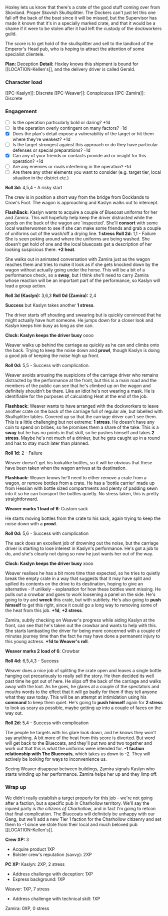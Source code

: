 Hoxley lets us know that there's a crate of the good stuff coming over from Skovland. Proper Skovish Skullsplitter. The Dockers can't just let this one fall off the back of the boat since it will be missed, but the Supervisor has made it known that it's in a specially marked crate, and that it would be a shame if it were to be stolen after it had left the custody of the dockworkers guild.

The score is to get hold of the skullsplitter and sell to the landlord of the Emperor's Head pub, who is hoping to attract the attention of some specialist clientele.

**Plan:** Deception
**Detail:** Hoxley knows this shipment is bound for [[LOCATION-Kellen's]], and the delivery driver is called Gerald.

### Character load
[[PC-Kaslyn]]: Discrete
[[PC-Weaver]]: Conspicuous
[[PC-Zamira]]: Discrete

### Engagement

- [ ] Is the operation particularly bold or daring? +1d
- [ ] Is the operation overly contingent on many factors? -1d
- [x] Does the plan's detail expose a vulnerability of the target or hit them where they're weakest? +1d
- [ ] Is the target strongest against this approach or do they have particular defenses or special preparations? -1d
- [x] Can any of your friends or contacts provide aid or insight for this operation? +1d
- [ ] Are any enemies or rivals interfering in the operation? -1d
- [ ] Are there any other elements you want to consider (e.g. target tier, local situation in the district etc.)

**Roll 3d:** 4,5,4 - A risky start

The crew is in position a short way from the bridge from Docklands to Crow's Foot. The wagon is approaching and Kaslyn walks out to intercept.

**FlashBack:** Kaslyn wants to acquire a couple of Bluecoat uniforms for her and Zamira. This will hopefully help keep the driver distracted while the goods on the back of the wagon are 'inspected'. She'll **consort** with some local washerwomen to see if she can make some friends and grab a couple of uniforms out of the wash/off a drying line. **1 stress**
**Roll 2d:** 1,1 - Failure
She is seen poking around where the uniforms are being washed. She doesn't get hold of one and the local bluecoats get a description of her looking suspicious there. **+2 heat**.

She walks out in animated conversation with Zamira just as the wagon reaches them and tries to make it look as if she gets knocked down by the wagon without actually going under the horse. This will be a bit of a performance check, so a **sway**, but I think she'll need to carry Zamira whose reaction will be an important part of the performance, so Kaslyn will lead a group action.

**Roll 3d (Kaslyn):** 3,6,3
**Roll 0d (Zamira):**  2,4

**Success** but Kaslyn takes another **1 stress**.

The driver starts off shouting and swearing but is quickly convinced that he might actually have hurt someone. He jumps down for a closer look and Kaslyn keeps him busy as long as she can.

**Clock: Kaslyn keeps the driver busy**
oooo

Weaver walks up behind the carriage as quickly as he can and climbs onto the back. Trying to keep the noise down and **prowl**, though Kaslyn is doing a good job of keeping the noise high up front.

**Roll 0d:** 5,5 - Success with complication.

Weaver avoids arousing the suspicions of the carriage driver who remains distracted by the performance at the front, but this is a main road and the members of the public can see that he's climbed up on the wagon and definitely shouldn't be there. Like an idiot he's not wearing a mask. He is identifiable for the purposes of calculating Heat at the end of the job.

**Flashback:** Weaver wants to have arranged with the dockworkers to leave another crate on the back of the carriage full of regular ale, but labelled with Skullsplitter lables. Covered up so that the carriage driver can't see them. This is a little challenging but not extreme: **1 stress**. He doesn't have any coin to spend on bribes, so he promises them a share of the take. This is a **sway** but he has no points in that skill, so he pushes himself and takes **2 stress**. Maybe he's not much of a drinker, but he gets caught up in a round and has to stay much later than planned. 

**Roll 1d:** 2 - Failure

Weaver doesn't get his lookalike bottles, so it will be obvious that these have been taken when the wagon arrives at its destination.

**Flashback:** Weaver knows he'll need to either remove a crate from a wagon, or remove bottles from a crate. He has a 'bottle carrier' made up from Hessian with bottle sized compartments and plenty of padding sewn into it so he can transport the bottles quietly. No stress taken, this is pretty straightforward.

**Weaver marks 1 load of 6**: Custom sack

He starts moving bottles from the crate to his sack, again trying to keep the noise down with a **prowl**.

**Roll 0d:** 5,6 - Success with complication

The sack does an excellent job of drowning out the noise, but the carriage driver is starting to lose interest in Kaslyn's performance. He's got a job to do, and she's clearly not dying so now he just wants her out of the way.

**Clock: Kaslyn keeps the driver busy**
xooo

Weaver realises he has a bit more time than expected, so he tries to quietly break the empty crate in a way that suggests that it may have split and spilled its contents on the drive to its destination, hoping to give an alternative - if unlikely - explanation for how these bottles went missing. He pulls out a crowbar and goes to work loosening a panel on the side. He's going to try and **wreck** this crate, but with subtlety. He's also going to **push himself** to get this right, since it could go a long way to removing some of the heat from this job. **+1d**, **+2 stress**.

Zamira, subtly checking on Weaver's progress while aiding Kaslyn at the front, can see that he's taken out the crowbar and wants to help with this. She starts lambasting the driver for being more concerned with a couple of minutes journey time than the fact he may have done a permanent injury to this young actress. **+1d to Weaver's roll**.

**Weaver marks 2 load of 6**: Crowbar

**Roll 4d:** 6,5,4,3 - Success

Weaver does a nice job of splitting the crate open and leaves a single bottle hanging out precariously to really sell the story. He then decided its well past time he got out of here. He slips off the back of the carriage and walks away with the loot. As he goes, he glares at a couple of the spectators and mouths words to the effect that it will go badly for them if they tell anyone what they saw today. This will be an attempt at intimidation using his **command** to keep them quiet. He's going to **push himself** again for **2 stress** to look as scary as possible, maybe getting up into a couple of faces on the way out.

**Roll 2d:** 5,4 - Success with complication

The people he targets with his glare look down, and he knows they won't say anything. A bit more of the heat from this score is diverted. But word will get back to the Bluecoats, and they'll put two and two together and work out that this is what the uniforms were intended for. **-1 faction relationship with The Bluecoats**, which takes us down to -2. They will actively be looking for ways to inconvenience us.

Seeing Weaver disappear between buildings, Zamira signals Kaslyn who starts winding up her performance. Zamira helps her up and they limp off.

### Wrap up

We didn't really establish a target properly for this job - we're not going after a faction, but a specific pub in Charhollow territory. We'll say the injured party is *the citizens of Charhollow*, and in fact I'm going to retcon that final complication. The Bluecoats will definitely be unhappy with our Gang, but we'll add a new Tier 1 faction for the Charhollow citizenry and set them to -1 since we stole from their local and much beloved pub [[LOCATION-Kellen's]].


**Crew XP:** 3
- Acquire product 1XP
- Bolster crew's reputation (savvy): 2XP

**PC XP:**
Kaslyn: 2XP, 2 stress
- Address challenge with deception: 1XP
- Express background: 1XP

Weaver: 1XP, 7 stress
- Address challenge with technical skill: 1XP

Zamira: 0XP, 0 stress



